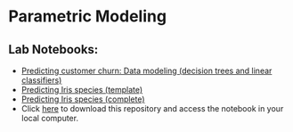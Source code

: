 # Parametric Modeling

## Lab Notebooks:

- [Predicting customer churn: Data modeling (decision trees and linear classifiers)](Predicting_Customer_Churn.ipynb)
- [Predicting Iris species (template)](Predicting_Iris_Species.ipynb)
- [Predicting Iris species (complete)](Predicting_Iris_Species_COMPLETE.ipynb)
- Click [here](https://github.com/josecarlosgt/Data-Processing-and-Analytics/archive/refs/heads/lab-activities-10-parametric-modeling.zip) to download this repository and access the notebook in your local computer.
